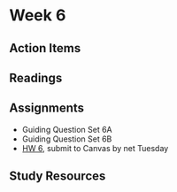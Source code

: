 # Week 6

## Action Items


## Readings


## Assignments
 
- Guiding Question Set 6A 
- Guiding Question Set 6B
- [HW 6](https://genchem.science.psu.edu/homework-6-houck), submit to Canvas by net Tuesday

## Study Resources


